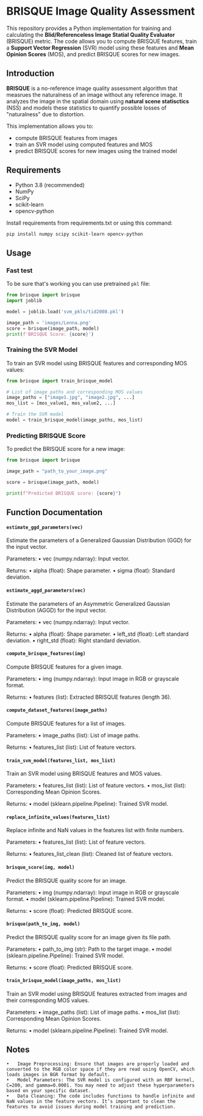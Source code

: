 # BRISQUE Image Quality Assessment

This repository provides a Python implementation for training and calculating the **Blid/Referenceless Image Statial Quality Evaluator** (BRISQUE) metric. The code allows you to compute BRISQUE features, train a **Support Vector Regression** (SVR) model using these features and **Mean Opinion Scores** (MOS), and predict BRISQUE scores for new images.

## Introduction
**BRISQUE** is a no-reference image quality assessment algorithm that measrues the naturalness of an image without any reference image. It analyzes the image in the spatial domain using **natural scene statisctics** (NSS) and models these statistics to quantify possible losses of "naturalness" due to distortion.

This implementation allows you to:
- compute BRISQUE features from images
- train an SVR model using computed features and MOS
- predict BRISQUE scores for new images using the trained model

## Requirements
- Python 3.8 (recommended)
- NumPy
- SciPy
- scikit-learn
- opencv-python

Install requirements from requirements.txt or using this command:
```bash
pip install numpy scipy scikit-learn opencv-python
```

## Usage
### Fast test
To be sure that's working you can use pretrained `pkl` file:
```python
from brisque import brisque
import joblib

model = joblib.load('svm_pkls/tid2008.pkl')

image_path = 'images/Lenna.png'
score = brisque(image_path, model)
print(f'BRISQUE Score: {score}')
```


### Training the SVR Model
To train an SVR model using BRISQUE features and corresponding MOS values:
```python
from brisque import train_brisque_model

# List of image paths and corresponding MOS values
image_paths = ["image1.jpg", "image2.jpg", ...]
mos_list = [mos_value1, mos_value2, ...]

# Train the SVR model
model = train_brisque_model(image_paths, mos_list)
```

### Predicting BRISQUE Score
To predict the BRISQUE score for a new image:
```python
from brisque import brisque

image_path = "path_to_your_image.png"

score = brisque(image_path, model)

print(f"Predicted BRISQUE score: {score}")
```

## Function Documentation
#### `estimate_ggd_parameters(vec)`
Estimate the parameters of a Generalized Gaussian Distribution (GGD) for the input vector.

Parameters:
	•	vec (numpy.ndarray): Input vector.

Returns:
	•	alpha (float): Shape parameter.
	•	sigma (float): Standard deviation.

#### `estimate_aggd_parameters(vec)`
Estimate the parameters of an Asymmetric Generalized Gaussian Distribution (AGGD) for the input vector.

Parameters:
	•	vec (numpy.ndarray): Input vector.

Returns:
	•	alpha (float): Shape parameter.
	•	left_std (float): Left standard deviation.
	•	right_std (float): Right standard deviation.

#### `compute_brisque_features(img)`
Compute BRISQUE features for a given image.

Parameters:
	•	img (numpy.ndarray): Input image in RGB or grayscale format.

Returns:
	•	features (list): Extracted BRISQUE features (length 36).

#### `compute_dataset_features(image_paths)`
Compute BRISQUE features for a list of images.

Parameters:
	•	image_paths (list): List of image paths.

Returns:
	•	features_list (list): List of feature vectors.

#### `train_svm_model(features_list, mos_list)`
Train an SVR model using BRISQUE features and MOS values.

Parameters:
	•	features_list (list): List of feature vectors.
	•	mos_list (list): Corresponding Mean Opinion Scores.

Returns:
	•	model (sklearn.pipeline.Pipeline): Trained SVR model.

#### `replace_infinite_values(features_list)`
Replace infinite and NaN values in the features list with finite numbers.

Parameters:
	•	features_list (list): List of feature vectors.

Returns:
	•	features_list_clean (list): Cleaned list of feature vectors.

#### `brisque_score(img, model)`
Predict the BRISQUE quality score for an image.

Parameters:
	•	img (numpy.ndarray): Input image in RGB or grayscale format.
	•	model (sklearn.pipeline.Pipeline): Trained SVR model.

Returns:
	•	score (float): Predicted BRISQUE score.

#### `brisque(path_to_img, model)`
Predict the BRISQUE quality score for an image given its file path.

Parameters:
	•	path_to_img (str): Path to the target image.
	•	model (sklearn.pipeline.Pipeline): Trained SVR model.

Returns:
	•	score (float): Predicted BRISQUE score.

#### `train_brisque_model(image_paths, mos_list)`
Train an SVR model using BRISQUE features extracted from images and their corresponding MOS values.

Parameters:
	•	image_paths (list): List of image paths.
	•	mos_list (list): Corresponding Mean Opinion Scores.

Returns:
	•	model (sklearn.pipeline.Pipeline): Trained SVR model.

## Notes
	•	Image Preprocessing: Ensure that images are properly loaded and converted to the RGB color space if they are read using OpenCV, which loads images in BGR format by default.
	•	Model Parameters: The SVR model is configured with an RBF kernel, C=200, and gamma=0.0001. You may need to adjust these hyperparameters based on your specific dataset.
	•	Data Cleaning: The code includes functions to handle infinite and NaN values in the feature vectors. It’s important to clean the features to avoid issues during model training and prediction.
